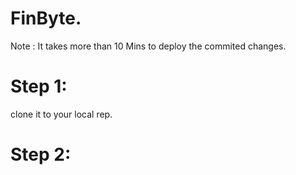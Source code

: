 # FinByte. 
Note : It takes more than 10 Mins to deploy the commited changes.

# Step 1:
clone it to your local rep.

# Step 2:
